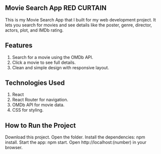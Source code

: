 Movie Search App
RED CURTAIN
---------------------------
This is my Movie Search App that I built for my web development project.
It lets you search for movies and see details like the poster, genre, director, actors, plot, and IMDb rating.

Features
---------------------------
1) Search for a movie using the OMDb API.
2) Click a movie to see full details.
3) Clean and simple design with responsive layout.

Technologies Used
----------------------------
1) React
2) React Router for navigation.
3) OMDb API for movie data.
4) CSS for styling.

How to Run the Project
----------------------------
Download this project.
Open the folder.
Install the dependencies: npm install.
Start the app: npm start.
Open http://localhost:(number) in your browser.
 
